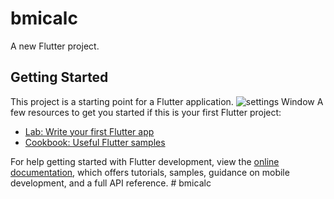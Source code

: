 # bmicalc

A new Flutter project.

## Getting Started

This project is a starting point for a Flutter application.
![settings Window](http://raw.github.com/Dhanushkumar-2003/bmicalc/main/screenshort/capture.PNG)
A few resources to get you started if this is your first Flutter project:

- [Lab: Write your first Flutter app](https://docs.flutter.dev/get-started/codelab)
- [Cookbook: Useful Flutter samples](https://docs.flutter.dev/cookbook)

For help getting started with Flutter development, view the
[online documentation](https://docs.flutter.dev/), which offers tutorials,
samples, guidance on mobile development, and a full API reference.
#   b m i c a l c 
 
 
